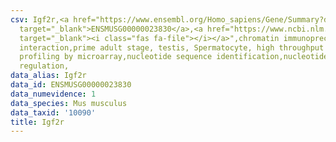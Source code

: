 ```yaml
---
csv: Igf2r,<a href="https://www.ensembl.org/Homo_sapiens/Gene/Summary?db=core;g=ENSMUSG00000023830"
  target="_blank">ENSMUSG00000023830</a>,<a href="https://www.ncbi.nlm.nih.gov/pubmed/23834426"
  target="_blank"><i class="fas fa-file"></i></a>",chromatin immunoprecipitation assay,direct
  interaction,prime adult stage, testis, Spermatocyte, high throughput transcription
  profiling by microarray,nucleotide sequence identification,nucleotide sequence identification,transcriptional
  regulation,
data_alias: Igf2r
data_id: ENSMUSG00000023830
data_numevidence: 1
data_species: Mus musculus
data_taxid: '10090'
title: Igf2r
---
```

